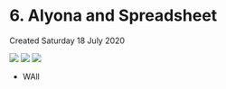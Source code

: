 # 6. Alyona and Spreadsheet
Created Saturday 18 July 2020

![](/assets/6._Alyona_and_Spreadsheet_-_80-image-1.png)
![](/assets/6._Alyona_and_Spreadsheet_-_80-image-2.png)
![](/assets/6._Alyona_and_Spreadsheet_-_80-image-3.png)

- WAll
